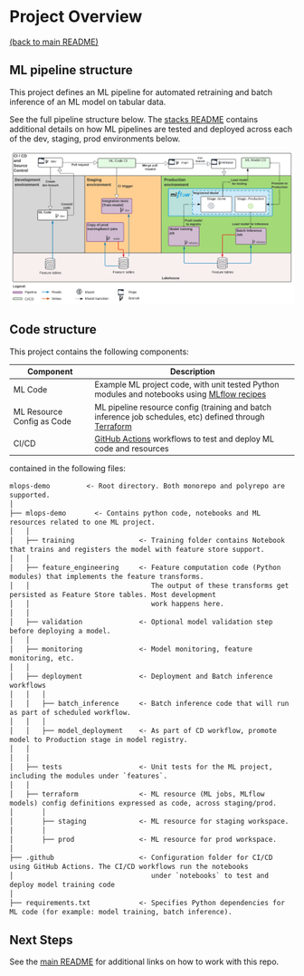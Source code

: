 # Project Overview

[(back to main README)](../README.md)

## ML pipeline structure
This project defines an ML pipeline for automated retraining and batch inference of an ML model
on tabular data.

See the full pipeline structure below. The [stacks README](https://github.com/databricks/mlops-stack/blob/main/Pipeline.md)
contains additional details on how ML pipelines are tested and deployed across each of the dev, staging, prod environments below.

![MLOps Stacks diagram](images/mlops-stack-summary.png)


## Code structure
This project contains the following components:

| Component                  | Description                                                                                                                                     |
|----------------------------|-------------------------------------------------------------------------------------------------------------------------------------------------|
| ML Code                    | Example ML project code, with unit tested Python modules and notebooks using [MLflow recipes](https://mlflow.org/docs/latest/recipes.html)  |
| ML Resource Config as Code | ML pipeline resource config (training and batch inference job schedules, etc) defined through [Terraform](https://learn.microsoft.com/azure/databricks/dev-tools/terraform/index) |
| CI/CD                      | [GitHub Actions](https://github.com/actions) workflows to test and deploy ML code and resources                                                  |

contained in the following files:

```
mlops-demo         <- Root directory. Both monorepo and polyrepo are supported.
│
├── mlops-demo       <- Contains python code, notebooks and ML resources related to one ML project. 
│   │
│   ├── training                <- Training folder contains Notebook that trains and registers the model with feature store support.
│   │
│   ├── feature_engineering     <- Feature computation code (Python modules) that implements the feature transforms.
│   │                              The output of these transforms get persisted as Feature Store tables. Most development
│   │                              work happens here.
│   │
│   ├── validation              <- Optional model validation step before deploying a model.
│   │
│   ├── monitoring              <- Model monitoring, feature monitoring, etc.
│   │
│   ├── deployment              <- Deployment and Batch inference workflows
│   │   │
│   │   ├── batch_inference     <- Batch inference code that will run as part of scheduled workflow.
│   │   │
│   │   ├── model_deployment    <- As part of CD workflow, promote model to Production stage in model registry.
│   │
│   │
│   ├── tests                   <- Unit tests for the ML project, including the modules under `features`.
│   │
│   ├── terraform               <- ML resource (ML jobs, MLflow models) config definitions expressed as code, across staging/prod.
│       │
│       ├── staging             <- ML resource for staging workspace.
│       │
│       ├── prod                <- ML resource for prod workspace.
│
├── .github                     <- Configuration folder for CI/CD using GitHub Actions. The CI/CD workflows run the notebooks
│                                  under `notebooks` to test and deploy model training code
│ 
├── requirements.txt            <- Specifies Python dependencies for ML code (for example: model training, batch inference).
```

## Next Steps
See the [main README](../README.md#using-this-repo) for additional links on how to work with this repo.
